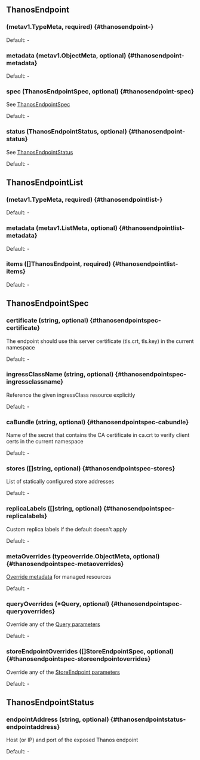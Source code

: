 ## ThanosEndpoint

###  (metav1.TypeMeta, required) {#thanosendpoint-}

Default: -

### metadata (metav1.ObjectMeta, optional) {#thanosendpoint-metadata}

Default: -

### spec (ThanosEndpointSpec, optional) {#thanosendpoint-spec}

See [ThanosEndpointSpec](#thanosendpointspec)<br>

Default: -

### status (ThanosEndpointStatus, optional) {#thanosendpoint-status}

See [ThanosEndpointStatus](#thanosendpointstatus)<br>

Default: -


## ThanosEndpointList

###  (metav1.TypeMeta, required) {#thanosendpointlist-}

Default: -

### metadata (metav1.ListMeta, optional) {#thanosendpointlist-metadata}

Default: -

### items ([]ThanosEndpoint, required) {#thanosendpointlist-items}

Default: -


## ThanosEndpointSpec

### certificate (string, optional) {#thanosendpointspec-certificate}

The endpoint should use this server certificate (tls.crt, tls.key) in the current namespace<br>

Default: -

### ingressClassName (string, optional) {#thanosendpointspec-ingressclassname}

Reference the given ingressClass resource explicitly<br>

Default: -

### caBundle (string, optional) {#thanosendpointspec-cabundle}

Name of the secret that contains the CA certificate in ca.crt to verify client certs in the current namespace<br>

Default: -

### stores ([]string, optional) {#thanosendpointspec-stores}

List of statically configured store addresses<br>

Default: -

### replicaLabels ([]string, optional) {#thanosendpointspec-replicalabels}

Custom replica labels if the default doesn't apply<br>

Default: -

### metaOverrides (typeoverride.ObjectMeta, optional) {#thanosendpointspec-metaoverrides}

[Override metadata](../overrides/override/#objectmeta) for managed resources<br>

Default: -

### queryOverrides (*Query, optional) {#thanosendpointspec-queryoverrides}

Override any of the [Query parameters](../thanos_types/#query)<br>

Default: -

### storeEndpointOverrides ([]StoreEndpointSpec, optional) {#thanosendpointspec-storeendpointoverrides}

Override any of the [StoreEndpoint parameters](../storeendpoint_types/)<br>

Default: -


## ThanosEndpointStatus

### endpointAddress (string, optional) {#thanosendpointstatus-endpointaddress}

Host (or IP) and port of the exposed Thanos endpoint<br>

Default: -


